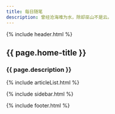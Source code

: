 ```yaml
---
title: 每日随笔
description: 曾经沧海难为水，除却巫山不是云。
---
```


{% include header.html %}

<div
    class="g-banner home-banner diary {{ site.theme-color | prepend: 'banner-theme-' }}"
    data-theme="{{ site.theme-color }}"
    style="{% if page.header-img %}background: url({{ page.header-img | prepend: site.baseurl }}) no-repeat center center; background-size: cover;{% endif %}"
>
    <h2>{{ page.home-title }}</h2>
    <h3>{{ page.description }}</h3>
</div>


<main class="g-container home-content">
  {% include articleList.html %}

  {% include sidebar.html %}

</main>

    
{% include footer.html %}
